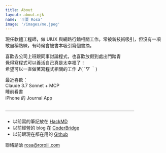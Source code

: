 ```yaml
---
title: About
layout: about.njk
name: '半夏 Rosa'
image: '/images/me.jpeg'
---
```


現任軟體工程師，做 UIUX 與網路行銷相關工作。常被新技術吸引，但沒有一項敢自稱熟練，有時候會被書本吸引寫個書摘。

喜歡去公司上班跟同事討論程式，也喜歡放假到處出門踏青<br />
覺得寫程式可以養活自己真是太幸福了！<br />
希望可以一直做著寫程式相關的工作 ♪( ´▽ ｀)<br />

最近喜歡：<br />
Claude 3.7 Sonnet + MCP <br />
睡前看書 <br />
iPhone 的 Journal App<br />

＿＿＿＿＿＿＿＿＿＿＿＿＿＿＿＿＿＿＿＿＿＿＿＿＿＿＿＿＿

####

- 以前寫的筆記放在 [HackMD](https://hackmd.io/@roroiii)
- 以前經營的 blog 在 [CoderBridge](https://roroiii.coderbridge.io/)
- 以前跟現在都在用的 [Github](https://github.com/roroiii)

聯絡請洽 rosa@roroiii.com
